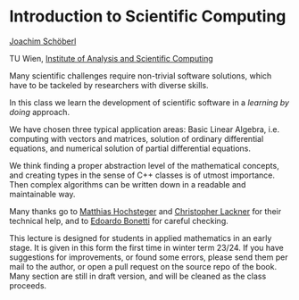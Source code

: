 # Introduction to Scientific Computing

[Joachim Schöberl](https://www.asc.tuwien.ac.at/schoeberl)

TU Wien, [Institute of Analysis and Scientific Computing](https://www.asc.tuwien.ac.at)


Many scientific challenges require non-trivial software solutions, which have to be tackeled by researchers with diverse skills. 

In this class we learn the development of scientific software in a *learning by doing* approach.

We have chosen three typical application areas: Basic Linear Algebra, i.e. computing with vectors and matrices, solution of ordinary differential equations,
and numerical solution of partial differential equations. 

We think finding a proper abstraction level of the mathematical concepts, and creating types in the sense of C++ classes is of utmost importance. Then complex algorithms can be written down in a readable and maintainable way. 


Many thanks go to [Matthias Hochsteger](https://www.linkedin.com/in/matthias-hochsteger-316213196) and [Christopher Lackner](https://www.linkedin.com/in/christopher-lackner-2ab075191) for their technical help, and to [Edoardo Bonetti](https://www.asc.tuwien.ac.at/?id=scicomp/people) for careful checking.


This lecture is designed for students in applied mathematics in an early stage.
It is given in this form the first time in winter term 23/24.
If you have suggestions for improvements, or found some errors, please send them per mail
to the author, or open a pull request on the source repo of the book.
Many section are still in draft version, and will be cleaned as the class proceeds.


```{tableofcontents}
```
